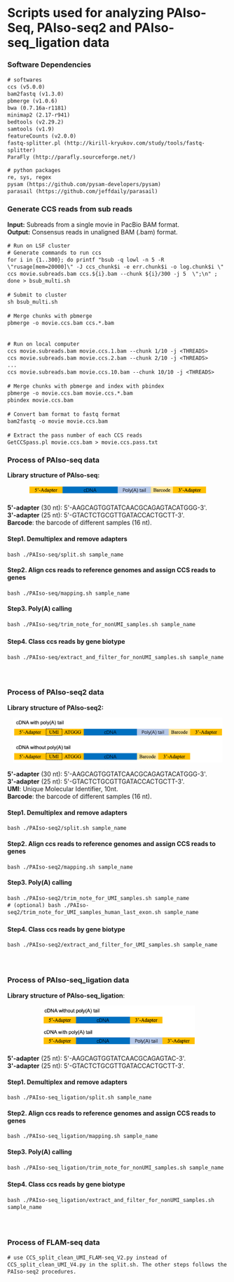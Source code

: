 # Scripts used for analyzing PAIso-Seq, PAIso-seq2 and PAIso-seq_ligation data

### Software Dependencies
```
# softwares
ccs (v5.0.0)
bam2fastq (v1.3.0)
pbmerge (v1.0.6)
bwa (0.7.16a-r1181)
minimap2 (2.17-r941)
bedtools (v2.29.2)
samtools (v1.9)
featureCounts (v2.0.0)
fastq-splitter.pl (http://kirill-kryukov.com/study/tools/fastq-splitter)
ParaFly (http://parafly.sourceforge.net/)
```
```
# python packages
re, sys, regex
pysam (https://github.com/pysam-developers/pysam)
parasail (https://github.com/jeffdaily/parasail)
```

### Generate CCS reads from sub reads</br>
**Input:** Subreads from a single movie in PacBio BAM format.</br>
**Output:** Consensus reads in unaligned BAM (.bam) format.</br>

```
# Run on LSF cluster
# Generate commands to run ccs
for i in {1..300}; do printf "bsub -q lowl -n 5 -R \"rusage[mem=20000]\" -J ccs_chunk$i -e err.chunk$i -o log.chunk$i \"  ccs movie.subreads.bam ccs.${i}.bam --chunk ${i}/300 -j 5  \";\n" ; done > bsub_multi.sh

# Submit to cluster
sh bsub_multi.sh

# Merge chunks with pbmerge
pbmerge -o movie.ccs.bam ccs.*.bam


# Run on local computer
ccs movie.subreads.bam movie.ccs.1.bam --chunk 1/10 -j <THREADS>
ccs movie.subreads.bam movie.ccs.2.bam --chunk 2/10 -j <THREADS>
...
ccs movie.subreads.bam movie.ccs.10.bam --chunk 10/10 -j <THREADS>

# Merge chunks with pbmerge and index with pbindex
pbmerge -o movie.ccs.bam movie.ccs.*.bam
pbindex movie.ccs.bam

# Convert bam format to fastq format
bam2fastq -o movie movie.ccs.bam

# Extract the pass number of each CCS reads
GetCCSpass.pl movie.ccs.bam > movie.ccs.pass.txt
```

### Process of PAIso-seq data
**Library structure of PAIso-seq:**</br>
<div align=middle><img src="images/PAIso-seq_library_structure.png" width="80%"></div>

**5'-adapter** (30 nt): 5'-AAGCAGTGGTATCAACGCAGAGTACATGGG-3'.</br>
**3'-adapter** (25 nt): 5'-GTACTCTGCGTTGATACCACTGCTT-3'.</br>
**Barcode**: the barcode of different samples (16 nt).
#### Step1. Demultiplex and remove adapters 
```
bash ./PAIso-seq/split.sh sample_name
```
#### Step2. Align ccs reads to reference genomes and assign CCS reads to genes
```
bash ./PAIso-seq/mapping.sh sample_name
```
#### Step3. Poly(A) calling
```
bash ./PAIso-seq/trim_note_for_nonUMI_samples.sh sample_name
```
### 
#### Step4. Class ccs reads by gene biotype
```
bash ./PAIso-seq/extract_and_filter_for_nonUMI_samples.sh sample_name
```
### 
</br>

### Process of PAIso-seq2 data
**Library structure of PAIso-seq2:**</br>
<div align=middle><img src="images/PAIso-seq2_library_structure.png" width="95%"></div>

**5'-adapter** (30 nt): 5'-AAGCAGTGGTATCAACGCAGAGTACATGGG-3'.</br>
**3'-adapter** (25 nt): 5'-GTACTCTGCGTTGATACCACTGCTT-3'.</br>
**UMI**: Unique Molecular Identifier, 10nt.</br>
**Barcode**: the barcode of different samples (16 nt).</br>
#### Step1. Demultiplex and remove adapters 
```
bash ./PAIso-seq2/split.sh sample_name
```
#### Step2. Align ccs reads to reference genomes and assign CCS reads to genes
```
bash ./PAIso-seq2/mapping.sh sample_name
```
#### Step3. Poly(A) calling
```
bash ./PAIso-seq2/trim_note_for_UMI_samples.sh sample_name
# (optional) bash ./PAIso-seq2/trim_note_for_UMI_samples_human_last_exon.sh sample_name
```
### 
#### Step4. Class ccs reads by gene biotype
```
bash ./PAIso-seq2/extract_and_filter_for_UMI_samples.sh sample_name
```
###
</br>

### Process of PAIso-seq_ligation data
**Library structure of PAIso-seq_ligation**:</br>
<div align=middle><img src="images/PAIso-seq_ligation_library_structure.png" width="70%"></div>

**5'-adapter** (25 nt): 5'-AAGCAGTGGTATCAACGCAGAGTAC-3'.</br>
**3'-adapter** (25 nt): 5'-GTACTCTGCGTTGATACCACTGCTT-3'.
#### Step1. Demultiplex and remove adapters 
```
bash ./PAIso-seq_ligation/split.sh sample_name
```
#### Step2. Align ccs reads to reference genomes and assign CCS reads to genes
```
bash ./PAIso-seq_ligation/mapping.sh sample_name
```
#### Step3. Poly(A) calling
```
bash ./PAIso-seq_ligation/trim_note_for_nonUMI_samples.sh sample_name
```
### 
#### Step4. Class ccs reads by gene biotype
```
bash ./PAIso-seq_ligation/extract_and_filter_for_nonUMI_samples.sh sample_name
```
### 
</br>

### Process of FLAM-seq data
```
# use CCS_split_clean_UMI_FLAM-seq_V2.py instead of CCS_split_clean_UMI_V4.py in the split.sh. The other steps follows the PAIso-seq2 procedures.
```
### 
</br>



